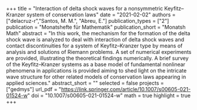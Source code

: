 +++
title = "Interaction of delta shock waves for a nonsymmetric Keyfitz–Kranzer system of conservation laws"
date = "2021-02-02"
authors = ["delacruz-r","Santos, M. M.", "Abreu, E."]
publication_types = ["2"]
publication = "Monatshefte für Mathematik"
publication_short = "Monatsh Math"
abstract = "In this work, the mechanism for the formation of the delta shock wave is analyzed to deal with interaction of delta shock waves and contact discontinuities for a system of Keyfitz–Kranzer type by means of analysis and solutions of Riemann problems. A set of numerical experiments are provided, illustrating the theoretical findings numerically. A brief survey of the Keyfitz–Kranzer systems as a base model of fundamental nonlinear phenomena in applications is provided aiming to shed light on the intricate wave structure for other related models of conservation laws appearing in applied sciences."
abstract_short = ""
selected = false
projects = ["gedmys"]
url_pdf = "https://link.springer.com/article/10.1007/s00605-021-01524-w"
doi = "10.1007/s00605-021-01524-w"
math = true
highlight = true
+++
